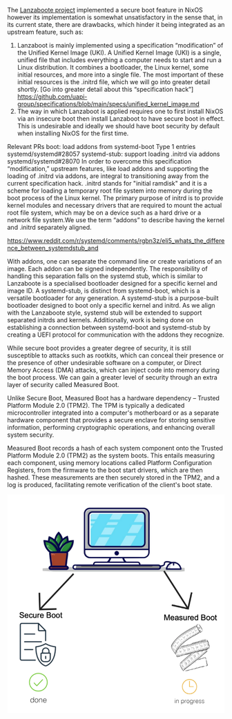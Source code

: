 The [Lanzaboote project](https://github.com/nix-community/lanzaboote) implemented a secure boot feature in NixOS however its implementation is somewhat unsatisfactory in the sense that, in its current state, there are drawbacks, which hinder it being integrated as an upstream feature, such as:

1. Lanzaboot is mainly implemented using a specification “modification” of the Unified Kernel Image (UKI). A Unified Kernel Image (UKI) is a single, unified file that includes everything a computer needs to start and run a Linux distribution. It combines a bootloader, the Linux kernel, some initial resources, and more into a single file. The most important of these initial resources is the .initrd file, which we will go into greater detail shortly. [Go into greater detail about this “specification hack”]
https://github.com/uapi-group/specifications/blob/main/specs/unified_kernel_image.md  
2. The way in which Lanzaboot is applied requires one to first install NixOS via an insecure boot then install Lanzaboot to have secure boot in effect. This is undesirable and ideally we should have boot security by default when installing NixOS for the first time.

Relevant PRs
boot: load addons from systemd-boot Type 1 entries systemd/systemd#28057
systemd-stub: support loading .initrd via addons systemd/systemd#28070
In order to overcome this specification “modification,” upstream features, like load addons and supporting the loading of .initrd via addons, are integral to transitioning away from the current specification hack. .initrd stands for "initial ramdisk" and it is a scheme for loading a temporary root file system into memory during the boot process of the Linux kernel. The primary purpose of initrd is to provide kernel modules and necessary drivers that are required to mount the actual root file system, which may be on a device such as a hard drive or a network file system.We use the term “addons” to describe having the kernel and .initrd separately aligned. 

https://www.reddit.com/r/systemd/comments/rgbn3z/eli5_whats_the_difference_between_systemdstub_and

With addons, one can separate the command line or create variations of an image. Each addon can be signed independently. The responsibility of handling this separation falls on the systemd stub, which is similar to Lanzaboote is a specialised bootloader designed for a specific kernel and image ID. A systemd-stub, is distinct from systemd-boot, which is a versatile bootloader for any generation. A systemd-stub is a purpose-built bootloader designed to boot only a specific kernel and initrd. As we align with the Lanzaboote style, systemd stub will be extended to support separated initrds and kernels. Additionally, work is being done on establishing a connection between systemd-boot and systemd-stub by creating a UEFI protocol for communication with the addons they recognize.

While secure boot provides a greater degree of security, it is still susceptible to attacks such as rootkits, which can conceal their presence or the presence of other undesirable software on a computer, or Direct Memory Access (DMA) attacks, which can inject code into memory during the boot process. We can gain a greater level of security through an extra layer of security called Measured Boot. 

Unlike Secure Boot, Measured Boot has a hardware dependency – Trusted Platform Module 2.0 (TPM2). The TPM is typically a dedicated microcontroller integrated into a computer's motherboard or as a separate hardware component that provides a secure enclave for storing sensitive information, performing cryptographic operations, and enhancing overall system security.

Measured Boot records a hash of each system component onto the Trusted Platform Module 2.0 (TPM2) as the system boots. This entails measuring each component, using memory locations called Platform Configuration Registers, from the firmware to the boot start drivers, which are then hashed. These measurements are then securely stored in the TPM2, and a log is produced, facilitating remote verification of the client's boot state.

![My animated logo](images/boot.png)
